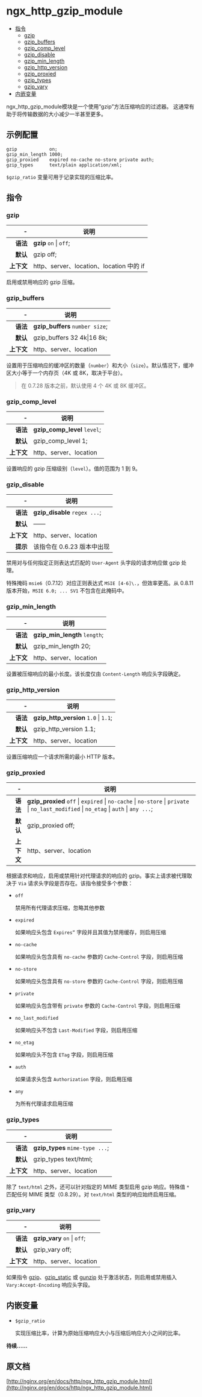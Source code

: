 # ngx_http_gzip_module

- [指令](#directives)
    - [gzip](#gzip)
    - [gzip_buffers](#gzip_buffers)
    - [gzip_comp_level](#gzip_comp_level)
    - [gzip_disable](#gzip_disable)
    - [gzip_min_length](#gzip_min_length)
    - [gzip_http_version](#gzip_http_version)
    - [gzip_proxied](#gzip_proxied)
    - [gzip_types](#gzip_types)
    - [gzip_vary](#gzip_vary)
- [内嵌变量](#embedded_variables)

ngx_http_gzip_module模块是一个使用“gzip”方法压缩响应的过滤器。 这通常有助于将传输数据的大小减少一半甚至更多。

<a id="example_configuration"></a>

## 示例配置

```nginx
gzip            on;
gzip_min_length 1000;
gzip_proxied    expired no-cache no-store private auth;
gzip_types      text/plain application/xml;
```

`$gzip_ratio` 变量可用于记录实现的压缩比率。

<a id="directives"></a>

## 指令

### gzip

|\-|说明|
|------:|------|
|**语法**|**gzip** `on` &#124; `off`;|
|**默认**|gzip off;|
|**上下文**|http、server、location、location 中的 if|

启用或禁用响应的 gzip 压缩。

### gzip_buffers

|\-|说明|
|------:|------|
|**语法**|**gzip_buffers** `number size`;|
|**默认**|gzip_buffers 32 4k&#124;16 8k;|
|**上下文**|http、server、location|

设置用于压缩响应的缓冲区的数量（`number`）和大小（`size`）。默认情况下，缓冲区大小等于一个内存页（4K 或 8K，取决于平台）。

> 在 0.7.28 版本之前，默认使用 4 个 4K 或 8K 缓冲区。

### gzip_comp_level

|\-|说明|
|------:|------|
|**语法**|**gzip_comp_level** `level`;|
|**默认**|gzip_comp_level 1;|
|**上下文**|http、server、location|

设置响应的 gzip 压缩级别（`level`）。值的范围为 1 到 9。

### gzip_disable

|\-|说明|
|------:|------|
|**语法**|**gzip_disable** `regex ...`;|
|**默认**|——|
|**上下文**|http、server、location|
|**提示**|该指令在 0.6.23 版本中出现|

禁用对与任何指定正则表达式匹配的 `User-Agent` 头字段的请求响应做 gzip 处理。

特殊掩码 `msie6`（0.7.12）对应正则表达式 `MSIE [4-6]\.`，但效率更高。从 0.8.11 版本开始，`MSIE 6.0; ... SV1` 不包含在此掩码中。

### gzip_min_length

|\-|说明|
|------:|------|
|**语法**|**gzip_min_length** `length`;|
|**默认**|gzip_min_length 20;|
|**上下文**|http、server、location|

设置被压缩响应的最小长度。该长度仅由 `Content-Length` 响应头字段确定。

### gzip_http_version

|\-|说明|
|------:|------|
|**语法**|**gzip_http_version** `1.0` &#124; `1.1`;|
|**默认**|gzip_http_version 1.1;|
|**上下文**|http、server、location|

设置压缩响应一个请求所需的最小 HTTP 版本。

### gzip_proxied

|\-|说明|
|------:|------|
|**语法**|**gzip_proxied** `off` &#124; `expired` &#124; `no-cache` &#124; `no-store` &#124; `private` &#124; `no_last_modified` &#124; `no_etag` &#124; `auth` &#124; `any ...`;|
|**默认**|gzip_proxied off;|
|**上下文**|http、server、location|

根据请求和响应，启用或禁用针对代理请求的响应的 gzip。事实上请求被代理取决于 `Via` 请求头字段是否存在。该指令接受多个参数：

- `off`

    禁用所有代理请求压缩，忽略其他参数

- `expired`

    如果响应头包含 `Expires”` 字段并且其值为禁用缓存，则启用压缩

- `no-cache`

    如果响应头包含具有 `no-cache` 参数的 `Cache-Control` 字段，则启用压缩

- `no-store`

    如果响应头包含具有 `no-store` 参数的 `Cache-Control` 字段，则启用压缩

- `private`

    如果响应头包含带有 `private` 参数的 `Cache-Control` 字段，则启用压缩

- `no_last_modified`

    如果响应头不包含 `Last-Modified` 字段，则启用压缩

- `no_etag`

    如果响应头不包含 `ETag` 字段，则启用压缩

- `auth`

    如果请求头包含 `Authorization` 字段，则启用压缩

- `any`

    为所有代理请求启用压缩

### gzip_types

|\-|说明|
|------:|------|
|**语法**|**gzip_types** `mime-type ...`;|
|**默认**|gzip_types text/html;|
|**上下文**|http、server、location|

除了 `text/html` 之外，还可以针对指定的 MIME 类型启用 gzip 响应。特殊值 `*` 匹配任何 MIME 类型（0.8.29）。对 `text/html` 类型的响应始终启用压缩。

### gzip_vary

|\-|说明|
|------:|------|
|**语法**|**gzip_vary** `on` &#124; `off`;|
|**默认**|gzip_vary off;|
|**上下文**|http、server、location|

如果指令 [gzip](ngx_http_gzip_module.md#gzip)、[gzip_static](ngx_http_gzip_static_module.md#gzip_static) 或 [gunzip](ngx_http_gunzip_module.md#gunzip) 处于激活状态，则启用或禁用插入 `Vary:Accept-Encoding` 响应头字段。

<a id="embedded_variables"></a>

## 内嵌变量

- `$gzip_ratio`

    实现压缩比率，计算为原始压缩响应大小与压缩后响应大小之间的比率。

**待续……**

## 原文档

[http://nginx.org/en/docs/http/ngx_http_gzip_module.html](http://nginx.org/en/docs/http/ngx_http_gzip_module.html)